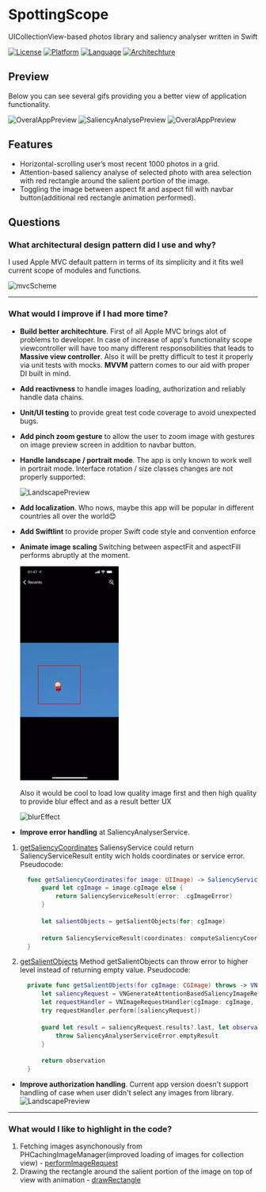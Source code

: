 # SpottingScope
UICollectionView-based photos library and saliency analyser written in Swift

[![License](https://img.shields.io/badge/license-MIT-blue.svg?style=flat)](http://mit-license.org)
[![Platform](http://img.shields.io/badge/platform-iOS-lightgrey.svg?style=flat)](https://developer.apple.com/resources/)
[![Language](http://img.shields.io/badge/language-Swift-orange.svg?style=flat)](https://developer.apple.com/swift)
[![Architechture](http://img.shields.io/badge/architechture-MVC-indigo.svg?style=flat)]([https://developer.apple.com/swift](https://developer.apple.com/library/archive/documentation/General/Conceptual/DevPedia-CocoaCore/MVC.html))            


## Preview
Below you can see several gifs providing you a better view of application functionality.

![OveralAppPreview](https://github.com/Neestackich/SpottingScope/blob/main/RPReplay_Final1654291238.gif "OveralAppPreview preview")
![SaliencyAnalysePreview](https://github.com/Neestackich/SpottingScope/blob/main/RPReplay_Final1654291289.gif "SaliencyAnalysePreview preview")
![OveralAppPreview](https://github.com/Neestackich/SpottingScope/blob/main/RPReplay_Final1654291451.gif "OveralAppPreview preview")


## Features
- Horizontal-scrolling user’s most recent 1000 photos in a grid.
- Attention-based saliency analyse of selected photo with area selection with red rectangle around the salient portion of the image.
- Toggling the image between aspect fit and aspect fill with navbar button(additional red rectangle animation performed).


## Questions



### What architectural design pattern did I use and why?
I used Apple MVC default pattern in terms of its simplicity and it fits well current scope of modules and functions.

![mvcScheme](https://developer.apple.com/library/archive/documentation/General/Conceptual/DevPedia-CocoaCore/Art/model_view_controller_2x.png "MVC Scheme")

*******

### What would I improve if I had more time?

- **Build better architechture**. First of all Apple MVC brings alot of problems to developer. In case of increase of app's functionality scope viewcontroller will have too many different responsobilities that leads to **Massive view controller**. Also it will be pretty difficult to test it properly via unit tests with mocks. **MVVM** pattern comes to our aid with proper DI built in mind.
- **Add reactivness** to handle images loading, authorization and reliably handle data chains.
- **Unit/UI testing** to provide great test code coverage to avoid unexpected bugs.
- **Add pinch zoom gesture** to allow the user to zoom image with gestures on image preview screen in addition to navbar button.
- **Handle landscape / portrait mode**. The app is only known to work well in portrait mode. Interface rotation / size classes changes are not properly supported:

  ![LandscapePreview](https://github.com/Neestackich/SpottingScope/blob/main/RPReplay_Final1654295587.gif "Landscape preview")

- **Add localization**. Who nows, maybe this app will be popular in different countries all over the world😊
- **Add Swiftlint** to provide proper Swift code style and convention enforce
- **Animate image scaling** Switching between aspectFit and aspectFill performs abruptly at the moment. 

  ![Animation](https://github.com/Neestackich/SpottingScope/blob/main/RPReplay_Final1654296449.gif "Animation preview")
  
  Also it would be cool to load low quality image first and then high quality to provide blur effect and as a result better UX
  
  ![blurEffect](https://raw.githubusercontent.com/dombrant/blurry-image-load/master/img/blur-effect.gif "Blur effect")

- **Improve error handling** at SaliencyAnalyserService.
1. [getSaliencyCoordinates](https://github.com/Neestackich/SpottingScope/blob/1fd6b0d94d8217e1849ff877a567fc3ee32168cf/SpottingScope/SpottingScope/Services/SaliencyAnalyser/SaliencyAnalyserService.swift#L21)
  SaliensyService could return SaliencyServiceResult entity wich holds coordinates or service error. Pseudocode: 

      ```swift
        func getSaliencyCoordinates(for image: UIImage) -> SaliencyServiceResult {
            guard let cgImage = image.cgImage else {
                return SaliencyServiceResult(error: .cgImageError)
            }

            let salientObjects = getSalientObjects(for: cgImage)

            return SaliencyServiceResult(coordinates: computeSaliencyCoordinates(for: image, with: salientObjects))
        }
      ```

2. [getSalientObjects](https://github.com/Neestackich/SpottingScope/blob/1fd6b0d94d8217e1849ff877a567fc3ee32168cf/SpottingScope/SpottingScope/Services/SaliencyAnalyser/SaliencyAnalyserService.swift#L42)
  Method getSalientObjects can throw error to higher level instead of returning empty value. Pseudocode:
  
      ```swift
        private func getSalientObjects(for cgImage: CGImage) throws -> VNRectangleObservation {
            let saliencyRequest = VNGenerateAttentionBasedSaliencyImageRequest(completionHandler: nil)
            let requestHandler = VNImageRequestHandler(cgImage: cgImage, options: [:])
            try requestHandler.perform([saliencyRequest])

            guard let result = saliencyRequest.results?.last, let observation = result.salientObjects?.last else {
                throw SaliencyAnalyserServiceError.emptyResult
            }

            return observation
        }
      ```

- **Improve authorization handling**. Current app version doesn't support handling of case when user didn't select any images from library.
![LandscapePreview](https://github.com/Neestackich/SpottingScope/blob/main/RPReplay_Final1654298080.gif "Landscape preview")

*******

### What would I like to highlight in the code?
1. Fetching images asynchonously from PHCachingImageManager(improved loading of images for collection view) - [performImageRequest](https://github.com/Neestackich/SpottingScope/blob/01d0bb4c6a5d7ad157569b7e2db3f60b8bceed1b/SpottingScope/SpottingScope/Services/Photos/PhotosService.swift#L54)
2. Drawing the rectangle around the salient portion of the image on top of view with animation - [drawRectangle](https://github.com/Neestackich/SpottingScope/blob/01d0bb4c6a5d7ad157569b7e2db3f60b8bceed1b/SpottingScope/SpottingScope/UI/Views/Modules/SaliencyViewer/SaliencyViewerView.swift#L125)
